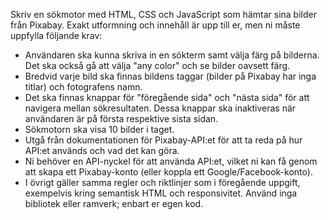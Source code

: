 Skriv en sökmotor med HTML, CSS och JavaScript som hämtar sina bilder från Pixabay. Exakt utformning och innehåll är upp till er, men ni måste uppfylla följande krav:

- Användaren ska kunna skriva in en sökterm samt välja färg på bilderna. Det ska också gå att välja "any color" och se bilder oavsett färg.
- Bredvid varje bild ska finnas bildens taggar (bilder på Pixabay har inga titlar) och fotografens namn.
- Det ska finnas knappar för "föregående sida" och "nästa sida" för att navigera mellan sökresultaten. Dessa knappar ska inaktiveras när användaren är på första respektive sista sidan.
- Sökmotorn ska visa 10 bilder i taget.
- Utgå från dokumentationen för Pixabay-API:et för att ta reda på hur API:et används och vad det kan göra.
- Ni behöver en API-nyckel för att använda API:et, vilket ni kan få genom att skapa ett Pixabay-konto (eller koppla ett Google/Facebook-konto).
- I övrigt gäller samma regler och riktlinjer som i föregående uppgift, exempelvis kring semantisk HTML och responsivitet.
Använd inga bibliotek eller ramverk; enbart er egen kod.